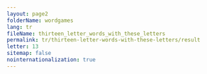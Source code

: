 ```yaml
---
layout: page2
folderName: wordgames
lang: tr
fileName: thirteen_letter_words_with_these_letters
permalink: tr/thirteen-letter-words-with-these-letters/result
letter: 13
sitemap: false
nointernationalization: true   
---
```

